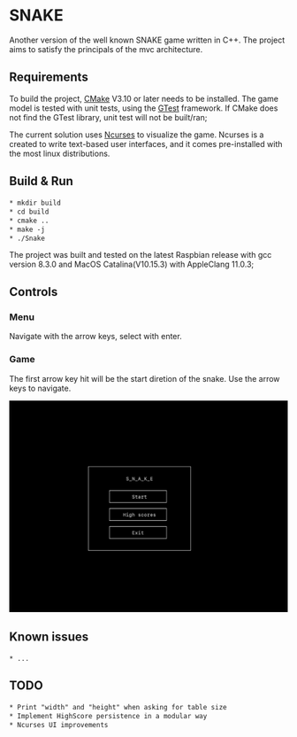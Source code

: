 # SNAKE
Another version of the well known SNAKE game written in C++.
The project aims to satisfy the principals of the mvc architecture.

## Requirements
To build the project, [CMake](https://cmake.org) V3.10 or later needs to be installed.
The game model is tested with unit tests, using the [GTest](https://github.com/google/googletest) framework.
If CMake does not find the GTest library, unit test will not be built/ran;

The current solution uses [Ncurses](https://tldp.org/HOWTO/NCURSES-Programming-HOWTO/) to visualize the game.
Ncurses is a created to write text-based user interfaces, and it comes pre-installed with the most linux distributions.

## Build & Run
    * mkdir build
    * cd build
    * cmake ..
    * make -j
    * ./Snake

The project was built and tested on the latest Raspbian release with gcc version 8.3.0
and MacOS Catalina(V10.15.3) with AppleClang 11.0.3;

## Controls
### Menu
Navigate with the arrow keys, select with enter.

### Game
The first arrow key hit will be the start diretion of the snake. Use the arrow keys to navigate.

![alt text](https://github.com/Tokodi/Snake/blob/master/images/menu.png)

## Known issues
    * ...

## TODO
    * Print "width" and "height" when asking for table size
    * Implement HighScore persistence in a modular way
    * Ncurses UI improvements
